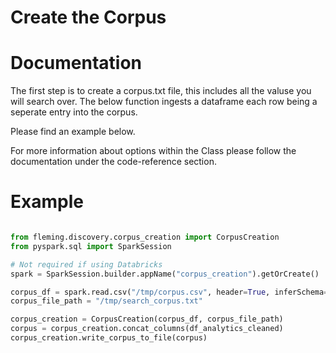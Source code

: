 
# Create the Corpus

# Documentation

The first step is to create a corpus.txt file, this includes all the valuse you will search over. The below function ingests a dataframe each row being a seperate entry into the corpus. 

Please find an example below.

For more information about options within the Class please follow the documentation under the code-reference section.

# Example

```python

from fleming.discovery.corpus_creation import CorpusCreation
from pyspark.sql import SparkSession

# Not required if using Databricks
spark = SparkSession.builder.appName("corpus_creation").getOrCreate()

corpus_df = spark.read.csv("/tmp/corpus.csv", header=True, inferSchema=True)
corpus_file_path = "/tmp/search_corpus.txt"

corpus_creation = CorpusCreation(corpus_df, corpus_file_path)
corpus = corpus_creation.concat_columns(df_analytics_cleaned)
corpus_creation.write_corpus_to_file(corpus)

```
